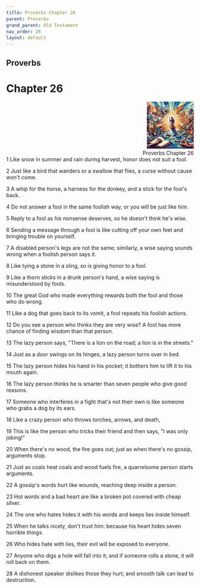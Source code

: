 ```yaml
---
title: Proverbs Chapter 26
parent: Proverbs
grand_parent: Old Testament
nav_order: 26
layout: default
---
```


## Proverbs

# Chapter 26

<div style="clear: both; text-align: right;">
    <img src="/assets/Image/Proverbs/500/26.jpg" alt="Proverbs Chapter 26" class="chapter-image" style="max-width: 25%; height: auto;"/>
    <figcaption style="font-size: 14px;">Proverbs Chapter 26</figcaption>
</div>
1 Like snow in summer and rain during harvest, honor does not suit a fool.

2 Just like a bird that wanders or a swallow that flies, a curse without cause won't come.

3 A whip for the horse, a harness for the donkey, and a stick for the fool's back.

4 Do not answer a fool in the same foolish way, or you will be just like him.

5 Reply to a fool as his nonsense deserves, so he doesn't think he's wise.

6 Sending a message through a fool is like cutting off your own feet and bringing trouble on yourself.

7 A disabled person's legs are not the same; similarly, a wise saying sounds wrong when a foolish person says it.

8 Like tying a stone in a sling, so is giving honor to a fool.

9 Like a thorn sticks in a drunk person's hand, a wise saying is misunderstood by fools.

10 The great God who made everything rewards both the fool and those who do wrong.

11 Like a dog that goes back to its vomit, a fool repeats his foolish actions.

12 Do you see a person who thinks they are very wise? A fool has more chance of finding wisdom than that person.

13 The lazy person says, "There is a lion on the road; a lion is in the streets."

14 Just as a door swings on its hinges, a lazy person turns over in bed.

15 The lazy person hides his hand in his pocket; it bothers him to lift it to his mouth again.

16 The lazy person thinks he is smarter than seven people who give good reasons.

17 Someone who interferes in a fight that's not their own is like someone who grabs a dog by its ears.

18 Like a crazy person who throws torches, arrows, and death,

19 This is like the person who tricks their friend and then says, "I was only joking!"

20 When there's no wood, the fire goes out; just as when there's no gossip, arguments stop.

21 Just as coals heat coals and wood fuels fire, a quarrelsome person starts arguments.

22 A gossip's words hurt like wounds, reaching deep inside a person.

23 Hot words and a bad heart are like a broken pot covered with cheap silver.

24 The one who hates hides it with his words and keeps lies inside himself.

25 When he talks nicely, don't trust him: because his heart hides seven horrible things.

26 Who hides hate with lies, their evil will be exposed to everyone.

27 Anyone who digs a hole will fall into it; and if someone rolls a stone, it will roll back on them.

28 A dishonest speaker dislikes those they hurt; and smooth talk can lead to destruction.


